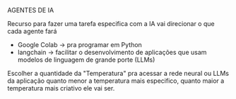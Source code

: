 AGENTES DE IA

Recurso para fazer uma tarefa especifica com a IA
vai direcionar o que cada  agente fará 

- Google Colab -> pra programar em Python
- langchain -> facilitar o desenvolvimento de aplicações que usam modelos de linguagem de grande porte (LLMs)

Escolher a quantidade da "Temperatura" pra acessar a rede neural ou LLMs da aplicação
quanto menor a temperatura mais especifico, quanto maior a temperatura mais criativo ele vai ser.
